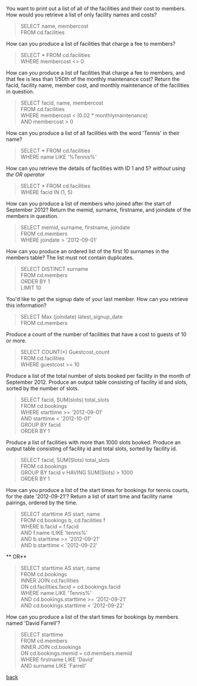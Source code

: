 You want to print out a list of all of the facilities and their cost to members. How would you retrieve a list of
only facility names and costs?

> SELECT name, membercost <br>
FROM cd.facilities <br>



How can you produce a list of facilities that charge a fee to members?

> SELECT * FROM cd.facilities <br>
WHERE membercost <> 0



How can you produce a list of facilities that charge a fee to members, and that fee is less than 1/50th of the monthly maintenance cost? 
Return the facid, facility name, member cost, and monthly maintenance of the facilities in question.

> SELECT facid, name, membercost <br>
FROM cd.facilities <br>
WHERE membercost < (0.02 * monthlymaintenance) <br>
AND membercost > 0



How can you produce a list of all facilities with the word 'Tennis' in their name?

> SELECT * FROM  cd.facilities <br>
WHERE name LIKE '%Tennis%'



How can you retrieve the details of facilities with ID 1 and 5? *without using the OR operator*


> SELECT * FROM cd.facilities <br>
WHERE facid IN (1, 5)



How can you produce a list of members who joined after the start of September 2012? Return the memid, surname, firstname, 
and joindate of the members in question.

> SELECT memid, surname, firstname, joindate <br>
FROM cd.members <br>
WHERE joindate > '2012-09-01'



How can you produce an ordered list of the first 10 surnames in the members table? The list must not contain duplicates.

> SELECT DISTINCT surname <br>
FROM cd.members <br>
ORDER BY 1 <br>
LIMIT 10



You'd like to get the signup date of your last member. How can you retrieve this information?

> SELECT Max (joindate) latest_signup_date <br>
FROM cd.members



Produce a count of the number of facilities that have a cost to guests of 10 or more.

> SELECT COUNT(*) Guestcost_count <br>
FROM cd.facilities <br>
WHERE guestcost >= 10



Produce a list of the total number of slots booked per facility in the month of September 2012. Produce an output table consisting of facility id
and slots, sorted by the number of slots.

> SELECT facid, SUM(slots) total_slots <br>
FROM cd.bookings <br>
WHERE starttime >= '2012-09-01' <br>
AND starttime < '2012-10-01' <br>
GROUP BY facid <br>
ORDER BY 1



Produce a list of facilities with more than 1000 slots booked. Produce an output table consisting of facility id and total slots, 
sorted by facility id.

> SELECT facid, SUM(Slots) total_slots <br>
FROM cd.bookings <br>
GROUP BY facid v
HAVING SUM(Slots) > 1000 <br>
ORDER BY 1



How can you produce a list of the start times for bookings for tennis courts, for the date '2012-09-21'? Return a list of start time and facility name pairings,
ordered by the time.

> SELECT starttime AS start, name <br>
FROM cd.bookings b, cd.facilities f <br>
WHERE b.facid = f.facid <br>
AND f.name ILIKE 'tennis%' <br>
AND b.starttime >= '2012-09-21' <br>
AND b.starttime < '2012-09-22' <br>

** OR**

> SELECT starttime AS start, name <br>
FROM cd.bookings <br>
INNER JOIN cd.facilities <br> 
ON cd.facilities.facid = cd.bookings.facid <br>
WHERE name LIKE 'Tennis%' <br>
AND cd.bookings.starttime >= '2012-09-21' <br>
AND cd.bookings.starttime < '2012-09-22' <br>



How can you produce a list of the start times for bookings by members named 'David Farrell'?

> SELECT starttime <br>
FROM cd.members <br>
INNER JOIN cd.bookings <br>
ON cd.bookings.memid = cd.members.memid <br>
WHERE firstname LIKE 'David'<br>
AND surname LIKE 'Farrell'


[back](./)

